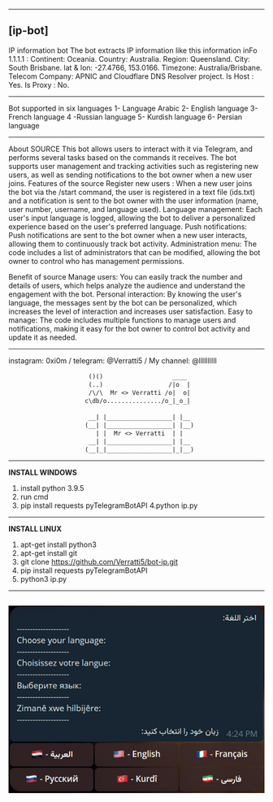 ---------------------------------------------------------------------------------------------------------------------------------------
**[ip-bot]**
---------------------------------------------------------------------------------------------------------------------------------------

IP information bot The bot extracts IP information like this information 
inFo 1.1.1.1 :
Continent: Oceania.
Country: Australia.
Region: Queensland.
City: South Brisbane.
lat & lon: -27.4766, 153.0166.
Timezone: Australia/Brisbane.
Telecom Company: APNIC and Cloudflare DNS Resolver project.
Is Host : Yes.
Is Proxy : No.
------ ------- ------- -------
Bot supported in six languages 
1- Language Arabic 
2- English language 
3- French language
4 -Russian language 
5- Kurdish language 
6- Persian language
------ ------- ------- -------
About SOURCE 
This bot allows users to interact with it via Telegram, and performs several tasks based on the commands it receives. The bot supports user management and tracking activities such as registering new users, as well as sending notifications to the bot owner when a new user joins. Features of 
the source Register new users :
 When a new user joins the bot via the /start command, the user is registered in a text file (ids.txt) and a notification is sent to the bot owner with the user information (name, user number, username, and language used). Language management: Each user's input language is logged, allowing the bot to deliver a personalized experience based on the user's preferred language. Push notifications: Push notifications are sent to the bot owner when a new user interacts, allowing them to continuously track bot activity. Administration menu: The code includes a list of administrators that can be modified, allowing the bot owner to control who has management permissions.

Benefit of source Manage users: 
You can easily track the number and details of users, which helps analyze the audience and understand the engagement with the bot. Personal interaction: By knowing the user's language, the messages sent by the bot can be personalized, which increases the level of interaction and increases user satisfaction. Easy to manage: The code includes multiple functions to manage users and notifications, making it easy for the bot owner to control bot activity and update it as needed.

---------------------------------------------------------------------------------------------------------------------------------------
instagram: 0xi0m / telegram: @Verratti5 / My channel: @llllIllIIl


                          ()()                   ____ 
                          (..)                  /|o  |
                          /\/\  Mr <> Verratti /o|  o|          
                         c\db/o.............../o_|_o_|

                          __| |__________________| |__ 
                         (__| |__________________| |__)
                            | |  Mr <> Verratti  | |   
                          __| |__________________| |__ 
                         (__|_|__________________|_|__)
               
---------------------------------------------------------------------------------------------------------------------------------------
**INSTALL WINDOWS**

1. install python 3.9.5
2. run cmd
3. pip install requests pyTelegramBotAPI
4.python ip.py

---------------------------------------------------------------------------------------------------------------------------------------

**INSTALL LINUX**

1. apt-get install python3
2. apt-get install git
3. git clone https://github.com/Verratti5/bot-ip.git
4. pip install requests pyTelegramBotAPI
6. python3 ip.py

---------------------------------------------------------------------------------------------------------------------------------------
## ![image](https://github.com/Verratti5/bot-ip/blob/main/verratti.png)
